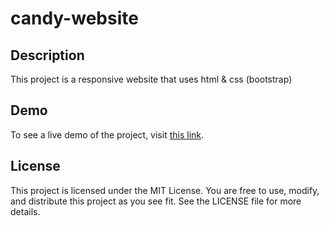 # candy-website

## Description
This project is a responsive website that uses html & css (bootstrap)

## Demo
To see a live demo of the project, visit [this link](https://candy-web.netlify.app/).

## License
This project is licensed under the MIT License. You are free to use, modify, and distribute this project as you see fit. See the LICENSE file for more details.
